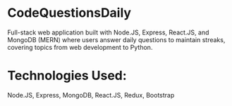 # CodeQuestionsDaily
Full-stack web application built with Node.JS, Express, React.JS, and MongoDB (MERN) where users answer daily questions to maintain streaks, covering topics from web development to Python.
# Technologies Used: 
Node.JS, Express, MongoDB, React.JS, Redux, Bootstrap
